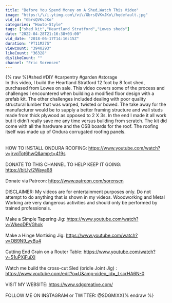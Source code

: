 ```yaml
---
title: "Before You Spend Money on A Shed…Watch This Video"
image: "https:\/\/i.ytimg.com\/vi\/GbrsQVKvJKo\/hqdefault.jpg"
vid_id: "GbrsQVKvJKo"
categories: "Howto-Style"
tags: ["shed kit","Heartland Stratford","Lowes sheds"]
date: "2022-04-28T21:16:38+03:00"
vid_date: "2018-06-17T14:16:15Z"
duration: "PT11M27S"
viewcount: "3940293"
likeCount: "36328"
dislikeCount: ""
channel: "Eric Sorensen"
---
```

{% raw %}#shed #DIY #carpentry #garden #storage<br />In this video, I build the Heartland Stratford 12 foot by 8 foot shed, purchased from Lowes on sale. This video covers some of the process and challenges I encountered when building a modified floor design with a prefab kit. The other challenges included dealing with poor quality structural lumber that was warped, twisted or bowed. The take away for the manufacturer would be to supply a better framing structure and wall studs made from thick plywood as opposed to 2 X 3s. In the end I made it all work but it didn’t really save me any time versus building from scratch. The kit did come with all the hardware and the OSB boards for the roof. The roofing itself was made up of Ondura corrugated roofing panels.<br /><br /><br />HOW TO INSTALL ONDURA ROOFING: <a rel="nofollow" target="blank" href="https://www.youtube.com/watch?v=jrvqTot6hwQ&amp;t=419s">https://www.youtube.com/watch?v=jrvqTot6hwQ&amp;t=419s</a><br /><br />DONATE TO THIS CHANNEL TO HELP KEEP IT GOING: <a rel="nofollow" target="blank" href="https://bit.ly/2Waya68">https://bit.ly/2Waya68</a><br /><br />Donate via Patreon: <a rel="nofollow" target="blank" href="https://www.patreon.com/sorensen">https://www.patreon.com/sorensen</a><br /><br />DISCLAIMER: My videos are for entertainment purposes only. Do not attempt to do anything that is shown in my videos. Woodworking and Metal Working are very dangerous activities  and should only be performed by trained professionals. <br /><br />Make a Simple Tapering Jig: <a rel="nofollow" target="blank" href="https://www.youtube.com/watch?v=WkeoDPVGhok">https://www.youtube.com/watch?v=WkeoDPVGhok</a><br /><br />Make a Hinge Mortising Jig: <a rel="nofollow" target="blank" href="https://www.youtube.com/watch?v=OB9N9_yyBu4">https://www.youtube.com/watch?v=OB9N9_yyBu4</a><br /><br />Cutting End Grain on a Router Table: <a rel="nofollow" target="blank" href="https://www.youtube.com/watch?v=51uPXjFuiXI">https://www.youtube.com/watch?v=51uPXjFuiXI</a><br /><br />Watch me build the cross-cut Sled (bridle Joint Jig) : <a rel="nofollow" target="blank" href="https://www.youtube.com/edit?o=U&amp;video_id=_LscrHA6N-0">https://www.youtube.com/edit?o=U&amp;video_id=_LscrHA6N-0</a><br /><br />VISIT MY WEBSITE: <a rel="nofollow" target="blank" href="https://www.sdgcreative.com/">https://www.sdgcreative.com/</a><br /><br />FOLLOW ME ON INSTAGRAM or TWITTER: @SDGMIXX{% endraw %}

